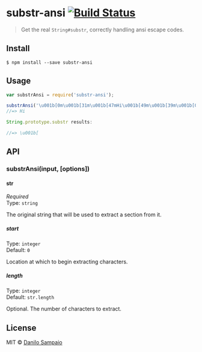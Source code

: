 # substr-ansi [![Build Status](https://travis-ci.org/danilosampaio/substr-ansi.svg?branch=master)](https://travis-ci.org/danilosampaio/substr-ansi)

> Get the real `String#substr`, correctly handling ansi escape codes.


## Install

```
$ npm install --save substr-ansi
```


## Usage

```js
var substrAnsi = require('substr-ansi');

substrAnsi('\u001b[0m\u001b[31m\u001b[47mHi\u001b[49m\u001b[39m\u001b[0m', 0, 2);
//=> Hi

String.prototype.substr results:

//=> \u001b[
```


## API

### substrAnsi(input, [options])

#### str

*Required*  
Type: `string`

The original string that will be used to extract a section from it.

##### start

Type: `integer`  
Default: `0`

Location at which to begin extracting characters.


##### length

Type: `integer`  
Default: `str.length`

Optional. The number of characters to extract.


## License

MIT © [Danilo Sampaio](http://github.org/danilosampaio)
